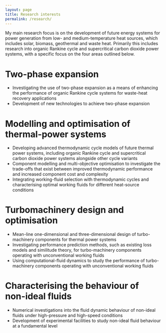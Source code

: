 ```yaml
---
layout: page
title: Research interests
permalink: /research/
---
```


My main research focus is on the development of future energy systems for power generation from low- and medium-temperature heat sources, which includes solar, biomass, geothermal and waste heat. Primarily this includes research into organic Rankine cycle and supercritical carbon dioxide power systems, with a specific focus on the four areas outlined below.

# Two-phase expansion
* Investigating the use of two-phase expansion as a means of enhancing the performance of organic Rankine cycle systems for waste-heat recovery applications
* Development of new technologies to achieve two-phase expansion

# Modelling and optimisation of thermal-power systems
* Developing advanced thermodynamic cycle models of future thermal power systems, including organic Rankine cycle and supercritical carbon dioxide power systems alongside other cycle variants
* Component modelling and multi-objective optimisation to investigate the trade-offs that exist between improved thermodynamic performance and increased component cost and complexity
* Integrating working-fluid selection with thermodynamic cycles and characterising optimal working fluids for different heat-source conditions

# Turbomachinery design and optimisation
* Mean-line one-dimensional and three-dimensional design of turbo-machinery components for thermal power systems
* Investigating performance prediction methods, such as existing loss models and similitude theory, for turbo-machinery components operating with unconventional working fluids 
* Using computational-fluid dynamics to study the performance of turbo-machinery components operating with unconventional working fluids

# Characterising the behaviour of non-ideal fluids
* Numerical investigations into the fluid dynamic behaviour of non-ideal fluids under high-pressure and high-speed conditions
* Development of experimental facilities to study non-ideal fluid behaviour at a fundamental level
